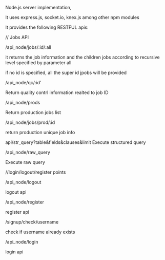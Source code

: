 Node.js server implementation,


It uses express.js, socket.io, knex.js among other npm modules

It provides the following RESTFUL apis:

// Jobs API

/api_node/jobs/:id/:all

it returns the job information and the children jobs according to recursive level specified by parameter all

if no id is specified, all the super id jpobs will be provided

/api_node/qc/:id'

Return quality contrl information realted to job ID

/api_node/prods

Return production jobs list

/api_node/jobs/prod/:id

return production unique job info


api/str_query?table&fields&clauses&limit
    Execute structured query

/api_node/raw_query

Execute raw query

//login/logout/register points

/api_node/logout

logout api

/api_node/register

register api


/signup/check/username

check if username already exists

/api_node/login

login api